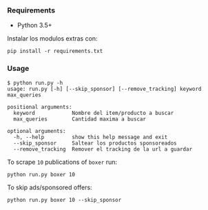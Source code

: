 ### Requirements

* Python 3.5+

Instalar los modulos extras con:

```shell
pip install -r requirements.txt
```

### Usage

```shell
$ python run.py -h
usage: run.py [-h] [--skip_sponsor] [--remove_tracking] keyword max_queries

positional arguments:
  keyword            Nombre del item/producto a buscar
  max_queries        Cantidad maxima a buscar

optional arguments:
  -h, --help         show this help message and exit
  --skip_sponsor     Saltear los productos sponsoreados
  --remove_tracking  Remover el tracking de la url a guardar
```

To scrape `10` publications of `boxer` run:

```shell
python run.py boxer 10
```

To skip ads/sponsored offers:

```shell
python run.py boxer 10 --skip_sponsor
```
